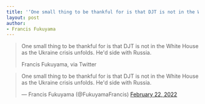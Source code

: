```yaml
---
title: '‘One small thing to be thankful for is that DJT is not in the White House as the Ukraine crisis unfolds. He’d side with Russia.’'
layout: post
author:
- Francis Fukuyama
---
```


> One small thing to be thankful for is that DJT is not in the White House as the Ukraine crisis unfolds. He'd side with Russia.
>
> Francis Fukuyama, via Twitter

<blockquote class="twitter-tweet"><p lang="en" dir="ltr">One small thing to be thankful for is that DJT is not in the White House as the Ukraine crisis unfolds. He&#39;d side with Russia.</p>&mdash; Francis Fukuyama (@FukuyamaFrancis) <a href="https://twitter.com/FukuyamaFrancis/status/1495935748419244037?ref_src=twsrc%5Etfw">February 22, 2022</a></blockquote> <script async src="https://platform.twitter.com/widgets.js" charset="utf-8"></script>
